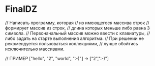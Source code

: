 # FinalDZ

// Написать программу, которая
// из имеющегося массива строк
// формирует массив из строк,
// длина которых меньше либо равна 3 символа.
// Первоначальный массив можно ввести с клавиатуры, 
// либо задать на старте выполнения алгоритма. 
// При решении не рекомендуется пользоваться коллекциями,
// лучше обойтись исключительно массивами.

// ПРИМЕР ["hello", "2", "world", ":-)"] -> ["2",":-)"]
